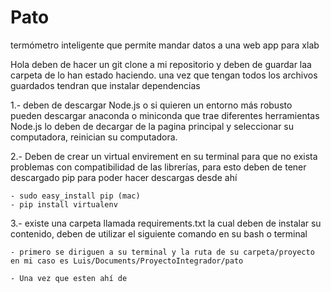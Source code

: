 # Pato
termómetro inteligente que permite mandar datos a una web app para xlab

Hola deben de hacer un git clone a mi repositorio y deben de guardar laa carpeta de lo han estado haciendo.
una vez que tengan todos los archivos guardados tendran que instalar dependencias

1.- deben de descargar Node.js o si quieren un entorno más robusto pueden descargar anaconda o miniconda que trae diferentes herramientas Node.js lo deben de decargar de la pagina principal y seleccionar su computadora, reinician su computadora.

2.- Deben de crear un virtual envirement en su terminal para que no exista problemas con compatibilidad de las librerías, para esto deben de tener descargado pip para poder hacer descargas desde ahí

    - sudo easy_install pip (mac)
    - pip install virtualenv 



3.- existe una carpeta llamada requirements.txt la cual deben de instalar su contenido, deben de utilizar el siguiente comando en su bash o terminal

    - primero se diriguen a su terminal y la ruta de su carpeta/proyecto en mi caso es Luis/Documents/ProyectoIntegrador/pato

    - Una vez que esten ahí de 